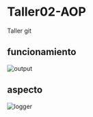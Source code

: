 # Taller02-AOP
Taller git
## funcionamiento

![output](https://user-images.githubusercontent.com/66746859/84967148-e20abb00-b0d8-11ea-8e6a-f07d5af68bb5.png)

## aspecto

![logger](https://user-images.githubusercontent.com/66746859/84967406-7d9c2b80-b0d9-11ea-9fa9-948087ebaff1.png)
